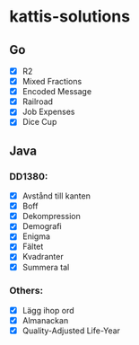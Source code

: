 # kattis-solutions

## Go

- [x] R2
- [x] Mixed Fractions
- [x] Encoded Message
- [x] Railroad
- [x] Job Expenses
- [x] Dice Cup

## Java

### DD1380:

- [x] Avstånd till kanten
- [x] Boff
- [x] Dekompression
- [x] Demografi
- [x] Enigma
- [x] Fältet
- [x] Kvadranter
- [x] Summera tal

### Others:

- [x] Lägg ihop ord
- [x] Almanackan
- [x] Quality-Adjusted Life-Year
